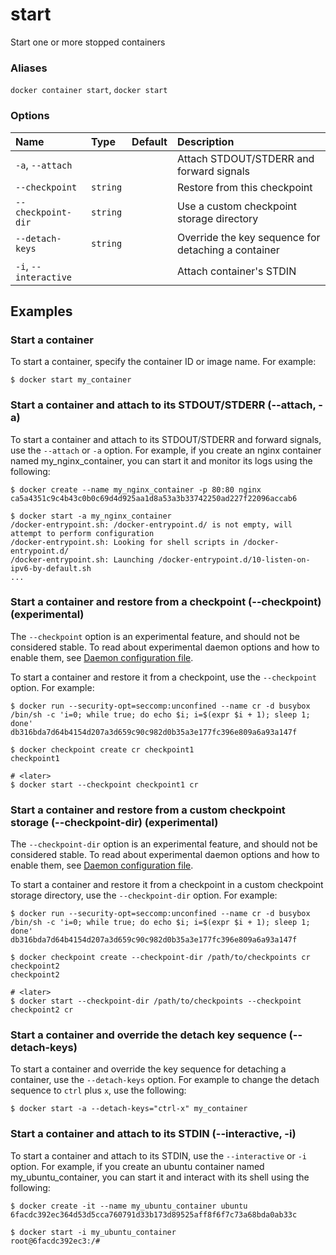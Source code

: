 # start

<!---MARKER_GEN_START-->
Start one or more stopped containers

### Aliases

`docker container start`, `docker start`

### Options

| Name                  | Type     | Default | Description                                         |
|:----------------------|:---------|:--------|:----------------------------------------------------|
| `-a`, `--attach`      |          |         | Attach STDOUT/STDERR and forward signals            |
| `--checkpoint`        | `string` |         | Restore from this checkpoint                        |
| `--checkpoint-dir`    | `string` |         | Use a custom checkpoint storage directory           |
| `--detach-keys`       | `string` |         | Override the key sequence for detaching a container |
| `-i`, `--interactive` |          |         | Attach container's STDIN                            |


<!---MARKER_GEN_END-->

## Examples

### Start a container

To start a container, specify the container ID or image name. For example:

```console
$ docker start my_container
```

### <a name="attach"></a>  Start a container and attach to its STDOUT/STDERR (--attach, -a)

To start a container and attach to its STDOUT/STDERR and forward signals, use the `--attach` or `-a` option. For example, if you create an nginx container named my_nginx_container, you can start it and monitor its logs using the following:

```console
$ docker create --name my_nginx_container -p 80:80 nginx
ca5a4351c9c4b43c0b0c69d4d925aa1d8a53a3b33742250ad227f22096accab6

$ docker start -a my_nginx_container
/docker-entrypoint.sh: /docker-entrypoint.d/ is not empty, will attempt to perform configuration
/docker-entrypoint.sh: Looking for shell scripts in /docker-entrypoint.d/
/docker-entrypoint.sh: Launching /docker-entrypoint.d/10-listen-on-ipv6-by-default.sh
...
```

### <a name="checkpoint"></a> Start a container and restore from a checkpoint (--checkpoint) (experimental)

The `--checkpoint` option is an experimental feature, and should not be
considered stable. To read about experimental daemon options and how to enable
them, see
[Daemon configuration file](https://docs.docker.com/engine/reference/commandline/dockerd/#daemon-configuration-file).

To start a container and restore it from a checkpoint, use the `--checkpoint` option. For example:

```console
$ docker run --security-opt=seccomp:unconfined --name cr -d busybox /bin/sh -c 'i=0; while true; do echo $i; i=$(expr $i + 1); sleep 1; done'
db316bda7d64b4154d207a3d659c90c982d0b35a3e177fc396e809a6a93a147f

$ docker checkpoint create cr checkpoint1
checkpoint1

# <later>
$ docker start --checkpoint checkpoint1 cr
```

### <a name="checkpoint-dir"></a>  Start a container and restore from a custom checkpoint storage (--checkpoint-dir) (experimental)

The `--checkpoint-dir` option is an experimental feature, and should not be
considered stable. To read about experimental daemon options and how to enable
them, see
[Daemon configuration file](https://docs.docker.com/engine/reference/commandline/dockerd/#daemon-configuration-file).

To start a container and restore it from a checkpoint in a custom checkpoint storage directory, use the `--checkpoint-dir` option. For example:

```console
$ docker run --security-opt=seccomp:unconfined --name cr -d busybox /bin/sh -c 'i=0; while true; do echo $i; i=$(expr $i + 1); sleep 1; done'
db316bda7d64b4154d207a3d659c90c982d0b35a3e177fc396e809a6a93a147f

$ docker checkpoint create --checkpoint-dir /path/to/checkpoints cr checkpoint2
checkpoint2

# <later>
$ docker start --checkpoint-dir /path/to/checkpoints --checkpoint checkpoint2 cr
```

### <a name="detach-keys"></a> Start a container and override the detach key sequence (--detach-keys)

To start a container and override the key sequence for detaching a container, use the `--detach-keys` option. For example to change the detach sequence to `ctrl` plus `x`, use the following:

```console
$ docker start -a --detach-keys="ctrl-x" my_container
```

### <a name="interactive"></a> Start a container and attach to its STDIN (--interactive, -i)

To start a container and attach to its STDIN, use the `--interactive` or `-i` option. For example, if you create an ubuntu container named my_ubuntu_container, you can start it and interact with its shell using the following:

```console
$ docker create -it --name my_ubuntu_container ubuntu
6facdc392ec364d53d5cca760791d33b173d89525aff8f6f7c73a68bda0ab33c

$ docker start -i my_ubuntu_container
root@6facdc392ec3:/#
```